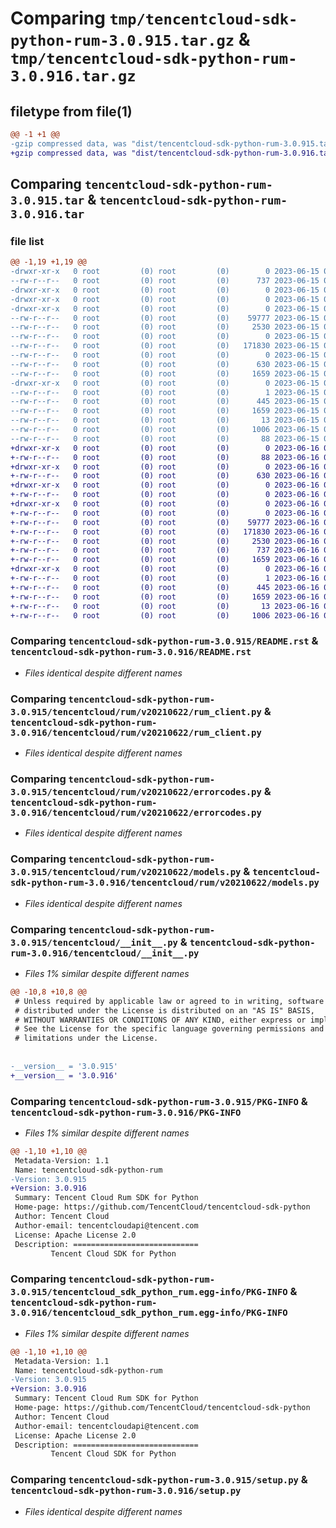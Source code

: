 # Comparing `tmp/tencentcloud-sdk-python-rum-3.0.915.tar.gz` & `tmp/tencentcloud-sdk-python-rum-3.0.916.tar.gz`

## filetype from file(1)

```diff
@@ -1 +1 @@
-gzip compressed data, was "dist/tencentcloud-sdk-python-rum-3.0.915.tar", last modified: Thu Jun 15 00:31:47 2023, max compression
+gzip compressed data, was "dist/tencentcloud-sdk-python-rum-3.0.916.tar", last modified: Fri Jun 16 00:39:41 2023, max compression
```

## Comparing `tencentcloud-sdk-python-rum-3.0.915.tar` & `tencentcloud-sdk-python-rum-3.0.916.tar`

### file list

```diff
@@ -1,19 +1,19 @@
-drwxr-xr-x   0 root         (0) root         (0)        0 2023-06-15 00:31:47.000000 tencentcloud-sdk-python-rum-3.0.915/
--rw-r--r--   0 root         (0) root         (0)      737 2023-06-15 00:31:47.000000 tencentcloud-sdk-python-rum-3.0.915/README.rst
-drwxr-xr-x   0 root         (0) root         (0)        0 2023-06-15 00:31:47.000000 tencentcloud-sdk-python-rum-3.0.915/tencentcloud/
-drwxr-xr-x   0 root         (0) root         (0)        0 2023-06-15 00:31:47.000000 tencentcloud-sdk-python-rum-3.0.915/tencentcloud/rum/
-drwxr-xr-x   0 root         (0) root         (0)        0 2023-06-15 00:31:47.000000 tencentcloud-sdk-python-rum-3.0.915/tencentcloud/rum/v20210622/
--rw-r--r--   0 root         (0) root         (0)    59777 2023-06-15 00:31:47.000000 tencentcloud-sdk-python-rum-3.0.915/tencentcloud/rum/v20210622/rum_client.py
--rw-r--r--   0 root         (0) root         (0)     2530 2023-06-15 00:31:47.000000 tencentcloud-sdk-python-rum-3.0.915/tencentcloud/rum/v20210622/errorcodes.py
--rw-r--r--   0 root         (0) root         (0)        0 2023-06-15 00:31:47.000000 tencentcloud-sdk-python-rum-3.0.915/tencentcloud/rum/v20210622/__init__.py
--rw-r--r--   0 root         (0) root         (0)   171830 2023-06-15 00:31:47.000000 tencentcloud-sdk-python-rum-3.0.915/tencentcloud/rum/v20210622/models.py
--rw-r--r--   0 root         (0) root         (0)        0 2023-06-15 00:31:47.000000 tencentcloud-sdk-python-rum-3.0.915/tencentcloud/rum/__init__.py
--rw-r--r--   0 root         (0) root         (0)      630 2023-06-15 00:31:47.000000 tencentcloud-sdk-python-rum-3.0.915/tencentcloud/__init__.py
--rw-r--r--   0 root         (0) root         (0)     1659 2023-06-15 00:31:47.000000 tencentcloud-sdk-python-rum-3.0.915/PKG-INFO
-drwxr-xr-x   0 root         (0) root         (0)        0 2023-06-15 00:31:47.000000 tencentcloud-sdk-python-rum-3.0.915/tencentcloud_sdk_python_rum.egg-info/
--rw-r--r--   0 root         (0) root         (0)        1 2023-06-15 00:31:47.000000 tencentcloud-sdk-python-rum-3.0.915/tencentcloud_sdk_python_rum.egg-info/dependency_links.txt
--rw-r--r--   0 root         (0) root         (0)      445 2023-06-15 00:31:47.000000 tencentcloud-sdk-python-rum-3.0.915/tencentcloud_sdk_python_rum.egg-info/SOURCES.txt
--rw-r--r--   0 root         (0) root         (0)     1659 2023-06-15 00:31:47.000000 tencentcloud-sdk-python-rum-3.0.915/tencentcloud_sdk_python_rum.egg-info/PKG-INFO
--rw-r--r--   0 root         (0) root         (0)       13 2023-06-15 00:31:47.000000 tencentcloud-sdk-python-rum-3.0.915/tencentcloud_sdk_python_rum.egg-info/top_level.txt
--rw-r--r--   0 root         (0) root         (0)     1006 2023-06-15 00:31:47.000000 tencentcloud-sdk-python-rum-3.0.915/setup.py
--rw-r--r--   0 root         (0) root         (0)       88 2023-06-15 00:31:47.000000 tencentcloud-sdk-python-rum-3.0.915/setup.cfg
+drwxr-xr-x   0 root         (0) root         (0)        0 2023-06-16 00:39:41.000000 tencentcloud-sdk-python-rum-3.0.916/
+-rw-r--r--   0 root         (0) root         (0)       88 2023-06-16 00:39:41.000000 tencentcloud-sdk-python-rum-3.0.916/setup.cfg
+drwxr-xr-x   0 root         (0) root         (0)        0 2023-06-16 00:39:41.000000 tencentcloud-sdk-python-rum-3.0.916/tencentcloud/
+-rw-r--r--   0 root         (0) root         (0)      630 2023-06-16 00:39:41.000000 tencentcloud-sdk-python-rum-3.0.916/tencentcloud/__init__.py
+drwxr-xr-x   0 root         (0) root         (0)        0 2023-06-16 00:39:41.000000 tencentcloud-sdk-python-rum-3.0.916/tencentcloud/rum/
+-rw-r--r--   0 root         (0) root         (0)        0 2023-06-16 00:39:41.000000 tencentcloud-sdk-python-rum-3.0.916/tencentcloud/rum/__init__.py
+drwxr-xr-x   0 root         (0) root         (0)        0 2023-06-16 00:39:41.000000 tencentcloud-sdk-python-rum-3.0.916/tencentcloud/rum/v20210622/
+-rw-r--r--   0 root         (0) root         (0)        0 2023-06-16 00:39:41.000000 tencentcloud-sdk-python-rum-3.0.916/tencentcloud/rum/v20210622/__init__.py
+-rw-r--r--   0 root         (0) root         (0)    59777 2023-06-16 00:39:41.000000 tencentcloud-sdk-python-rum-3.0.916/tencentcloud/rum/v20210622/rum_client.py
+-rw-r--r--   0 root         (0) root         (0)   171830 2023-06-16 00:39:41.000000 tencentcloud-sdk-python-rum-3.0.916/tencentcloud/rum/v20210622/models.py
+-rw-r--r--   0 root         (0) root         (0)     2530 2023-06-16 00:39:41.000000 tencentcloud-sdk-python-rum-3.0.916/tencentcloud/rum/v20210622/errorcodes.py
+-rw-r--r--   0 root         (0) root         (0)      737 2023-06-16 00:39:41.000000 tencentcloud-sdk-python-rum-3.0.916/README.rst
+-rw-r--r--   0 root         (0) root         (0)     1659 2023-06-16 00:39:41.000000 tencentcloud-sdk-python-rum-3.0.916/PKG-INFO
+drwxr-xr-x   0 root         (0) root         (0)        0 2023-06-16 00:39:41.000000 tencentcloud-sdk-python-rum-3.0.916/tencentcloud_sdk_python_rum.egg-info/
+-rw-r--r--   0 root         (0) root         (0)        1 2023-06-16 00:39:41.000000 tencentcloud-sdk-python-rum-3.0.916/tencentcloud_sdk_python_rum.egg-info/dependency_links.txt
+-rw-r--r--   0 root         (0) root         (0)      445 2023-06-16 00:39:41.000000 tencentcloud-sdk-python-rum-3.0.916/tencentcloud_sdk_python_rum.egg-info/SOURCES.txt
+-rw-r--r--   0 root         (0) root         (0)     1659 2023-06-16 00:39:41.000000 tencentcloud-sdk-python-rum-3.0.916/tencentcloud_sdk_python_rum.egg-info/PKG-INFO
+-rw-r--r--   0 root         (0) root         (0)       13 2023-06-16 00:39:41.000000 tencentcloud-sdk-python-rum-3.0.916/tencentcloud_sdk_python_rum.egg-info/top_level.txt
+-rw-r--r--   0 root         (0) root         (0)     1006 2023-06-16 00:39:41.000000 tencentcloud-sdk-python-rum-3.0.916/setup.py
```

### Comparing `tencentcloud-sdk-python-rum-3.0.915/README.rst` & `tencentcloud-sdk-python-rum-3.0.916/README.rst`

 * *Files identical despite different names*

### Comparing `tencentcloud-sdk-python-rum-3.0.915/tencentcloud/rum/v20210622/rum_client.py` & `tencentcloud-sdk-python-rum-3.0.916/tencentcloud/rum/v20210622/rum_client.py`

 * *Files identical despite different names*

### Comparing `tencentcloud-sdk-python-rum-3.0.915/tencentcloud/rum/v20210622/errorcodes.py` & `tencentcloud-sdk-python-rum-3.0.916/tencentcloud/rum/v20210622/errorcodes.py`

 * *Files identical despite different names*

### Comparing `tencentcloud-sdk-python-rum-3.0.915/tencentcloud/rum/v20210622/models.py` & `tencentcloud-sdk-python-rum-3.0.916/tencentcloud/rum/v20210622/models.py`

 * *Files identical despite different names*

### Comparing `tencentcloud-sdk-python-rum-3.0.915/tencentcloud/__init__.py` & `tencentcloud-sdk-python-rum-3.0.916/tencentcloud/__init__.py`

 * *Files 1% similar despite different names*

```diff
@@ -10,8 +10,8 @@
 # Unless required by applicable law or agreed to in writing, software
 # distributed under the License is distributed on an "AS IS" BASIS,
 # WITHOUT WARRANTIES OR CONDITIONS OF ANY KIND, either express or implied.
 # See the License for the specific language governing permissions and
 # limitations under the License.
 
 
-__version__ = '3.0.915'
+__version__ = '3.0.916'
```

### Comparing `tencentcloud-sdk-python-rum-3.0.915/PKG-INFO` & `tencentcloud-sdk-python-rum-3.0.916/PKG-INFO`

 * *Files 1% similar despite different names*

```diff
@@ -1,10 +1,10 @@
 Metadata-Version: 1.1
 Name: tencentcloud-sdk-python-rum
-Version: 3.0.915
+Version: 3.0.916
 Summary: Tencent Cloud Rum SDK for Python
 Home-page: https://github.com/TencentCloud/tencentcloud-sdk-python
 Author: Tencent Cloud
 Author-email: tencentcloudapi@tencent.com
 License: Apache License 2.0
 Description: ============================
         Tencent Cloud SDK for Python
```

### Comparing `tencentcloud-sdk-python-rum-3.0.915/tencentcloud_sdk_python_rum.egg-info/PKG-INFO` & `tencentcloud-sdk-python-rum-3.0.916/tencentcloud_sdk_python_rum.egg-info/PKG-INFO`

 * *Files 1% similar despite different names*

```diff
@@ -1,10 +1,10 @@
 Metadata-Version: 1.1
 Name: tencentcloud-sdk-python-rum
-Version: 3.0.915
+Version: 3.0.916
 Summary: Tencent Cloud Rum SDK for Python
 Home-page: https://github.com/TencentCloud/tencentcloud-sdk-python
 Author: Tencent Cloud
 Author-email: tencentcloudapi@tencent.com
 License: Apache License 2.0
 Description: ============================
         Tencent Cloud SDK for Python
```

### Comparing `tencentcloud-sdk-python-rum-3.0.915/setup.py` & `tencentcloud-sdk-python-rum-3.0.916/setup.py`

 * *Files identical despite different names*

